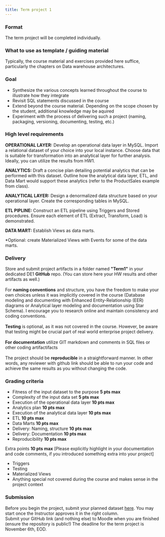 ```yaml
---
title: Term project 1
---
```


### Format
The term project will be completed individually. 

### What to use as template / guiding material
Typically, the course material and exercises provided here suffice, particularly the chapters on Data warehouse architectures. 

### Goal
* Synthesize the various concepts learned throughout the course to illustrate how they integrate
* Revisit SQL statements discussed in the course
* Extend beyond the course material. Depending on the scope chosen by the student, additional knowledge may be aquired
* Experiment with the process of delivering such a project (naming, packaging, versioning, documenting, testing, etc.)

### High level requirements

**OPERATIONAL LAYER:** Develop an operational data layer in MySQL. Import a relational dataset of your choice into your local instance. Choose data that is suitable for transformation into an analytical layer for further analysis. Ideally, you can utilize the results from HW1.

**ANALYTICS:** Draft a concise plan detailing potential analytics that can be performed with this dataset. Outline how the analytical data layer, ETL, and Data Mart would support these analytics (refer to the ProductSales example from class).

**ANALYTICAL LAYER:** Design a denormalized data structure based on your operational layer. Create the corresponding tables in MySQL.

**ETL PIPLINE:** Construct an ETL pipeline using Triggers and Stored procedures. Ensure each element of ETL (Extract, Transform, Load) is demonstrated.

**DATA MART:** Establish Views as data marts. 

*Optional: create Materialized Views with Events for some of the data marts. 


### Delivery
Store and submit project artifacts in a folder named **"Term1"** in your dedicated DE1 **GitHub** repo. (You can store here your HW results and other artifacts as well.)
<br/><br/>
For **naming conventions** and structure, you have the freedom to make your own choices unless it was implicitly covered in the course (Database modeling and documenting with Enhanced Entity-Relationship (EER) diagrams or Analytical layer modeling and documentation using Star Schema). I encourage you to research online and maintain consistency and coding conventions.  
<br/>
**Testing** is optional, as it was not covered in the course. However, be aware that testing might be crucial part of real world enterprise project delivery. 
<br/><br/>
**For documentation** utilize GIT markdown and comments in SQL files or other coding artifactifacts
<br/><br/>
The project should be **reproducible** in a straightforward manner. In other words, any reviewer with github link should be able to run your code and achieve the same results as you without changing the code.

### Grading criteria

-	Fitness of the input dataset to the purpose **5 pts max**
-	Complexity of the input data set **5 pts max**
-	Execution of the operational data layer **10 pts max**
-	Analytics plan **10 pts max**
-	Execution of the analytical data layer **10 pts max**
-	ETL **10 pts max**
-	Data Marts **10 pts max**
-	Delivery: Naming, structure **10 pts max**
-	Delivery: Documentation **10 pts max**
-	Reproducibility **10 pts max**

Extra points **10 pts max** [Please explicitly highlight in your documentation and code comments, if you introduced something extra into your project]
- Triggers
- Testing
- Materialized Views 
- Anything special not covered during the course and makes sense in the project context

### Submission 
Before you begin the project, submit your planned dataset [here](https://docs.google.com/spreadsheets/d/1wU-aBzTvght0PcEXVVetB2hRi0ujVJjLzXaiuCcprF0/edit?usp=sharing). You may start once the Instructor approves it in the right column. 
<br/>
Submit your GitHub link (and nothing else) to Moodle when you are finished (ensure the repository is public!) The deadline for the term project is November 6th, EOD. 
<br/>

